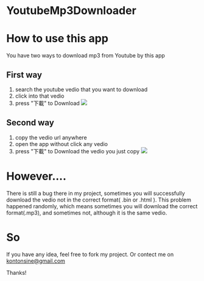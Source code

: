 YoutubeMp3Downloader
===

# How to use this app
You have two ways to download mp3 from Youtube by this app

## First way
1. search the youtube vedio that you want to download
2. click into that vedio
3. press "下載" to Download
![](http://i.imgur.com/622O3Hk.gifv)

## Second way
1. copy the vedio url anywhere
2. open the app without click any vedio
3. press "下載" to Download the vedio you just copy
![](http://i.imgur.com/Wz1fhRJ.gifv)

# However....
There is still a bug there in my project, sometimes you will successfully download the vedio not in the correct format( .bin or .html ).
This problem happened randomly, which means sometimes you will download the correct format(.mp3), and sometimes not, although it is the same vedio.

# So
If you have any idea, feel free to fork my project.
Or contect me on kontonsine@gmail.com

Thanks!
